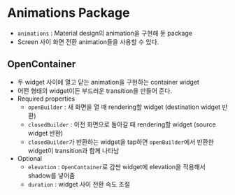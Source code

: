 # Animations Package

- `animations` : Material design의 animation을 구현해 둔 package
- Screen 사이 화면 전환 animation들을 사용할 수 있다.

## OpenContainer

- 두 widget 사이에 열고 닫는 animation을 구현하는 container widget
- 어떤 형태의 widget이든 부드러운 transition을 만들어 준다.
- Required properties
  - `openBuilder` : 새 화면을 열 때 rendering할 widget (destination widget 반환)
  - `closedBuilder` : 이전 화면으로 돌아갈 때 rendering할 widget (source widget 반환)
  - `closedBuilder`가 반환하는 widget을 tap하면 `openBuilder`에서 반환한 widget이 transition과 함께 나타남
- Optional
  - `elevation` : `OpenContainer`로 감싼 widget에 elevation을 적용해서 shadow를 넣어줌
  - `duration` : widget 사이 전환 속도 조절
